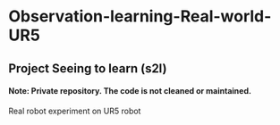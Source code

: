 # Observation-learning-Real-world-UR5

## Project Seeing to learn (s2l)
#### Note: Private repository. The code is not cleaned or maintained. 
Real robot experiment on UR5 robot